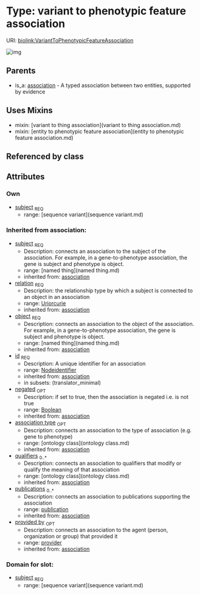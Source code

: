 
# Type: variant to phenotypic feature association




URI: [biolink:VariantToPhenotypicFeatureAssociation](https://w3id.org/biolink/vocab/VariantToPhenotypicFeatureAssociation)


![img](http://yuml.me/diagram/nofunky;dir:TB/class/\[Provider]<provided%20by(i)%200..1-%20\[VariantToPhenotypicFeatureAssociation|relation(i):uriorcurie;id(i):nodeidentifier;negated(i):boolean%20%3F],%20\[Publication]<publications(i)%200..*-%20\[VariantToPhenotypicFeatureAssociation],%20\[OntologyClass]<qualifiers(i)%200..*-%20\[VariantToPhenotypicFeatureAssociation],%20\[OntologyClass]<association%20type(i)%200..1-%20\[VariantToPhenotypicFeatureAssociation],%20\[NamedThing]<object(i)%201..1-%20\[VariantToPhenotypicFeatureAssociation],%20\[SequenceVariant]<subject%201..1-%20\[VariantToPhenotypicFeatureAssociation],%20\[VariantToPhenotypicFeatureAssociation]uses%20-.->\[VariantToThingAssociation],%20\[VariantToPhenotypicFeatureAssociation]uses%20-.->\[EntityToPhenotypicFeatureAssociation],%20\[Association]^-\[VariantToPhenotypicFeatureAssociation])

## Parents

 *  is_a: [association](association.md) - A typed association between two entities, supported by evidence

## Uses Mixins

 *  mixin: [variant to thing association](variant to thing association.md)
 *  mixin: [entity to phenotypic feature association](entity to phenotypic feature association.md)

## Referenced by class


## Attributes


### Own

 * [subject](variant_to_phenotypic_feature_association_subject.md)  <sub>REQ</sub>
    * range: [sequence variant](sequence variant.md)

### Inherited from association:

 * [subject](subject.md)  <sub>REQ</sub>
    * Description: connects an association to the subject of the association. For example, in a gene-to-phenotype association, the gene is subject and phenotype is object.
    * range: [named thing](named thing.md)
    * inherited from: [association](association.md)
 * [relation](relation.md)  <sub>REQ</sub>
    * Description: the relationship type by which a subject is connected to an object in an association
    * range: [Uriorcurie](type/Uriorcurie.md)
    * inherited from: [association](association.md)
 * [object](object.md)  <sub>REQ</sub>
    * Description: connects an association to the object of the association. For example, in a gene-to-phenotype association, the gene is subject and phenotype is object.
    * range: [named thing](named thing.md)
    * inherited from: [association](association.md)
 * [id](association_id.md)  <sub>REQ</sub>
    * Description: A unique identifier for an association
    * range: [Nodeidentifier](type/Nodeidentifier.md)
    * inherited from: [association](association.md)
    * in subsets: (translator_minimal)
 * [negated](negated.md)  <sub>OPT</sub>
    * Description: if set to true, then the association is negated i.e. is not true
    * range: [Boolean](type/Boolean.md)
    * inherited from: [association](association.md)
 * [association type](association_type.md)  <sub>OPT</sub>
    * Description: connects an association to the type of association (e.g. gene to phenotype)
    * range: [ontology class](ontology class.md)
    * inherited from: [association](association.md)
 * [qualifiers](qualifiers.md)  <sub>0..*</sub>
    * Description: connects an association to qualifiers that modify or qualify the meaning of that association
    * range: [ontology class](ontology class.md)
    * inherited from: [association](association.md)
 * [publications](publications.md)  <sub>0..*</sub>
    * Description: connects an association to publications supporting the association
    * range: [publication](publication.md)
    * inherited from: [association](association.md)
 * [provided by](provided_by.md)  <sub>OPT</sub>
    * Description: connects an association to the agent (person, organization or group) that provided it
    * range: [provider](provider.md)
    * inherited from: [association](association.md)

### Domain for slot:

 * [subject](variant_to_phenotypic_feature_association_subject.md)  <sub>REQ</sub>
    * range: [sequence variant](sequence variant.md)

